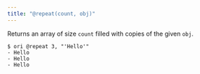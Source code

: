 ```yaml
---
title: "@repeat(count, obj)"
---
```


Returns an array of size `count` filled with copies of the given `obj`.

```console
$ ori @repeat 3, "'Hello'"
- Hello
- Hello
- Hello
```
